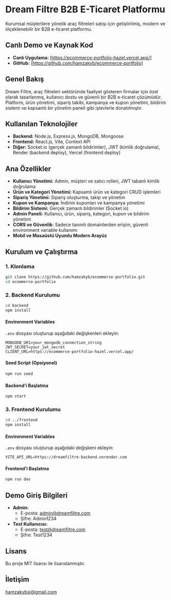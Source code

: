 # Dream Filtre B2B E-Ticaret Platformu

Kurumsal müşterilere yönelik araç filtreleri satışı için geliştirilmiş, modern ve ölçeklenebilir bir B2B e-ticaret platformu.

## Canlı Demo ve Kaynak Kod

- **Canlı Uygulama:** [https://ecommerce-portfolio-hazel.vercel.app/]  
- **GitHub:** [https://github.com/hamzakyb/ecommerce-portfolio]

## Genel Bakış

Dream Filtre, araç filtreleri sektöründe faaliyet gösteren firmalar için özel olarak tasarlanmış, kullanıcı dostu ve güvenli bir B2B e-ticaret çözümüdür. Platform, ürün yönetimi, sipariş takibi, kampanya ve kupon yönetimi, bildirim sistemi ve kapsamlı bir yönetim paneli gibi işlevlerle donatılmıştır.

## Kullanılan Teknolojiler

- **Backend:** Node.js, Express.js, MongoDB, Mongoose
- **Frontend:** React.js, Vite, Context API
- **Diğer:** Socket.io (gerçek zamanlı bildirimler), JWT (kimlik doğrulama), Render (backend deploy), Vercel (frontend deploy)

## Ana Özellikler

- **Kullanıcı Yönetimi:** Admin, müşteri ve satıcı rolleri, JWT tabanlı kimlik doğrulama
- **Ürün ve Kategori Yönetimi:** Kapsamlı ürün ve kategori CRUD işlemleri
- **Sipariş Yönetimi:** Sipariş oluşturma, takip ve yönetim
- **Kupon ve Kampanya:** İndirim kuponları ve kampanya yönetimi
- **Bildirim Sistemi:** Gerçek zamanlı bildirimler (Socket.io)
- **Admin Paneli:** Kullanıcı, ürün, sipariş, kategori, kupon ve bildirim yönetimi
- **CORS ve Güvenlik:** Sadece tanımlı domainlerden erişim, güvenli environment variable kullanımı
- **Mobil ve Masaüstü Uyumlu Modern Arayüz**

## Kurulum ve Çalıştırma

### 1. Klonlama
```bash
git clone https://github.com/hamzakyb/ecommerce-portfolio.git
cd ecommerce-portfolio
```

### 2. Backend Kurulumu
```bash
cd backend
npm install
```

#### Environment Variables
`.env` dosyası oluşturup aşağıdaki değişkenleri ekleyin:
```
MONGODB_URI=your_mongodb_connection_string
JWT_SECRET=your_jwt_secret
CLIENT_URL=https://ecommerce-portfolio-hazel.vercel.app/
```

#### Seed Script (Opsiyonel)
```bash
npm run seed
```

#### Backend’i Başlatma
```bash
npm start
```

### 3. Frontend Kurulumu
```bash
cd ../frontend
npm install
```

#### Environment Variables
`.env` dosyası oluşturup aşağıdaki değişkeni ekleyin:
```
VITE_API_URL=https://dreamfiltre-backend.onrender.com
```

#### Frontend’i Başlatma
```bash
npm run dev
```

## Demo Giriş Bilgileri

- **Admin:**
  - E-posta: admin@dreamfiltre.com
  - Şifre: Admin1234
- **Test Kullanıcısı:**
  - E-posta: test@dreamfiltre.com
  - Şifre: Test1234


## Lisans

Bu proje MIT lisansı ile lisanslanmıştır.

## İletişim

hamzakybsi@gmail.com
